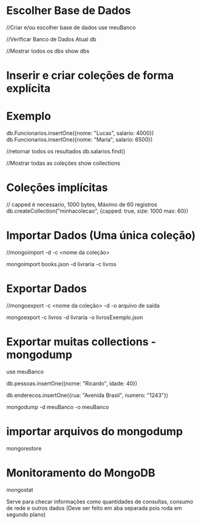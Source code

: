 # Escolher Base de Dados

//Criar e/ou escolher base de dados
use meuBanco

//Verificar Banco de Dados Atual
db

//Mostrar todos os dbs
show dbs


# Inserir e criar coleções de forma explícita
# Exemplo

db.Funcionarios.insertOne({nome: "Lucas", salario: 4000})
db.Funcionarios.insertOne({nome: "Maria", salario: 6500})

//retornar todos os resultados
db.salarios.find()

//Mostrar todas as coleções
show collections

# Coleções implícitas

// capped é necessario, 1000 bytes, Máximo de 60 registros
db.createCollection("minhacolecao", {capped: true, size: 1000 max: 60})  

# Importar Dados (Uma única coleção)

//mongoimport <arquivo> -d <nome do banco> -c <nome da coleção>

mongoimport books.json -d livraria -c livros

# Exportar Dados 

//mongoexport -c <nome da coleção>  -d <nome do banco> -o arquivo de saída

mongoexport -c livros -d livraria -o livrosExemplo.json

# Exportar muitas collections - mongodump

use meuBanco

db.pessoas.insertOne({nome: "Ricardo", idade: 40})

db.enderecos.insertOne({rua: "Avenida Brasil", numero: "1243"})

mongodump -d meuBanco -o meuBanco

# importar arquivos do mongodump

mongorestore <diretorio>

# Monitoramento do MongoDB

mongostat

Serve para checar informações como quantidades de consultas, consumo de rede e outros dados (Deve ser feito em aba separada pois roda em segundo plano)

 
